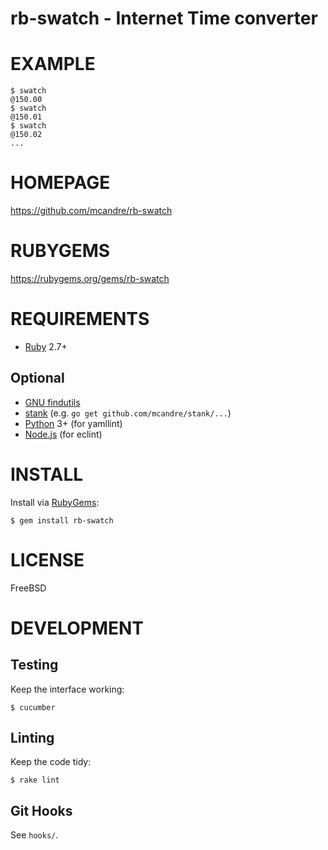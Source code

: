 # rb-swatch - Internet Time converter

# EXAMPLE

```console
$ swatch
@150.00
$ swatch
@150.01
$ swatch
@150.02
...
```

# HOMEPAGE

https://github.com/mcandre/rb-swatch

# RUBYGEMS

https://rubygems.org/gems/rb-swatch

# REQUIREMENTS

* [Ruby](https://www.ruby-lang.org/) 2.7+

## Optional

* [GNU findutils](https://www.gnu.org/software/findutils/)
* [stank](https://github.com/mcandre/stank) (e.g. `go get github.com/mcandre/stank/...`)
* [Python](https://www.python.org) 3+ (for yamllint)
* [Node.js](https://nodejs.org/en/) (for eclint)

# INSTALL

Install via [RubyGems](http://rubygems.org/):

```console
$ gem install rb-swatch
```

# LICENSE

FreeBSD

# DEVELOPMENT

## Testing

Keep the interface working:

```console
$ cucumber
```

## Linting

Keep the code tidy:

```console
$ rake lint
```

## Git Hooks

See `hooks/`.
